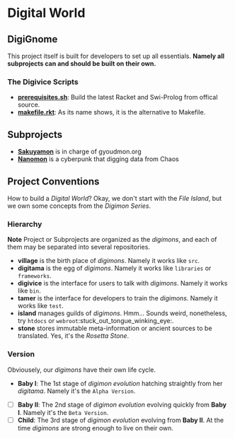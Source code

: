 # Digital World

## DigiGnome

This project itself is built for developers to set up all essentials.
**Namely all subprojects can and should be built on their own.**

### The **Digivice** Scripts
* [**prerequisites.sh**](prerequisites.sh): Build the latest Racket and
  Swi-Prolog from offical source.
* [**makefile.rkt**](makefile.rkt): As its name shows, it is the
  alternative to Makefile.

## Subprojects
* [**Sakuyamon**](https://github.com/digital-world/sakuyamon) is in
  charge of gyoudmon.org
* [**Nanomon**](https://github.com/digital-world/nanomon) is a cyberpunk
  that digging data from Chaos

## Project Conventions

How to build a _Digital World_? Okay, we don't start with the _File
Island_, but we own some concepts from the _Digimon Series_.

### Hierarchy

**Note** Project or Subprojects are organized as the _digimons_, and
each of them may be separated into several repositories.
* **village** is the birth place of _digimons_. Namely it works like
  `src`.
* **digitama** is the egg of _digimons_. Namely it works like
  `libraries` or `frameworks`.
* **digivice** is the interface for users to talk with _digimons_.
  Namely it works like `bin`.
* **tamer** is the interface for developers to train the _digimons_.
  Namely it works like `test`.
* **island** manages guilds of _digimons_. Hmm... Sounds weird,
  nonetheless, try `htdocs` or
  `webroot`:stuck\_out\_tongue\_winking\_eye:.
* **stone** stores immutable meta-information or ancient sources to be
  translated. Yes, it's the _Rosetta Stone_.

### Version

Obviousely, our _digimons_ have their own life cycle.
* **Baby I**: The 1st stage of _digimon evolution_ hatching straightly
  from her _digitama_. Namely it's the `Alpha Version`.
* [ ] **Baby II**: The 2nd stage of _digimon evolution_ evolving quickly
  from **Baby I**. Namely it's the `Beta Version`.
* [ ] **Child**: The 3rd stage of _digimon evolution_ evolving from
  **Baby II**. At the time _digimons_ are strong enough to live on their
  own.

